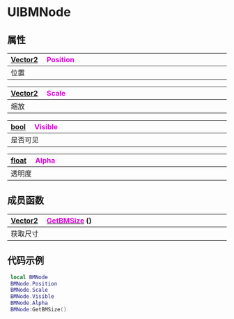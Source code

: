 # UIBMNode

## 属性

|<div style="width:700px">[Vector2](/Api/DataType/Vector2.md) &emsp;<font color="dd00dd">Position</font></div>|
|:---|
|位置|

|<div style="width:700px">[Vector2](/Api/DataType/Vector2.md) &emsp;<font color="dd00dd">Scale</font></div>|
|:---|
|缩放|

|<div style="width:700px">[bool](/Api/DataType/Bool.md) &emsp;<font color="dd00dd">Visible</font></div>|
|:---|
|是否可见|

|<div style="width:700px">[float](/Api/DataType/Number.md) &emsp;<font color="dd00dd">Alpha</font></div>|
|:---|
|透明度|

## 成员函数

|<div style="width:700px">[Vector2](/Api/DataType/Vector2.md) &emsp;[<font color="dd00dd">GetBMSize</font>](/Api/Classes/Other/UIBMNode_F/GetBMSize.md) ()</div>|
|:---|
|获取尺寸|

## 代码示例

```lua
 local BMNode
 BMNode.Position
 BMNode.Scale
 BMNode.Visible
 BMNode.Alpha
 BMNode:GetBMSize()
```